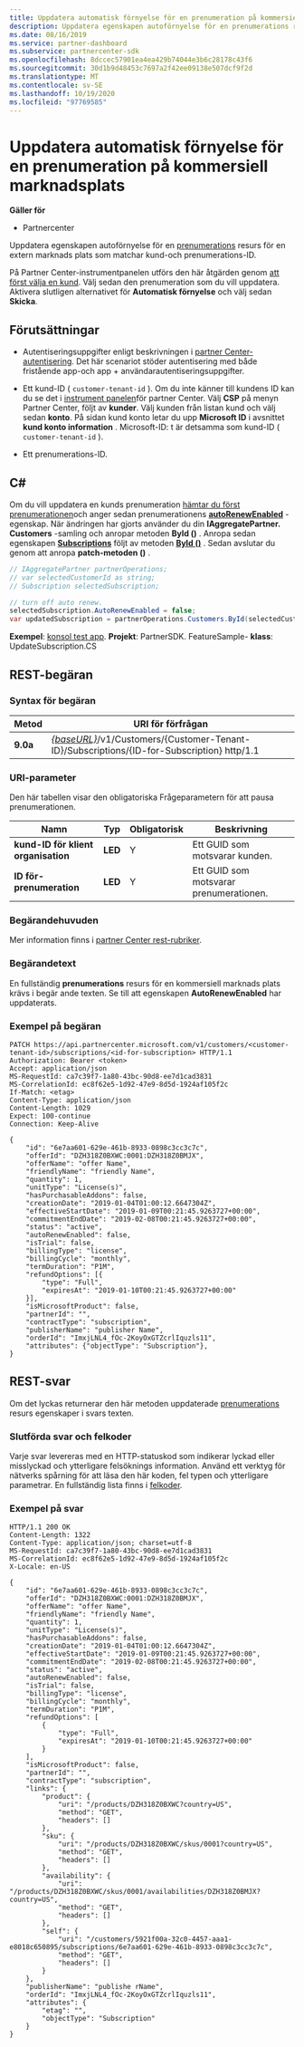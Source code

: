 ```yaml
---
title: Uppdatera automatisk förnyelse för en prenumeration på kommersiell marknadsplats
description: Uppdatera egenskapen autoförnyelse för en prenumerations resurs som matchar kund-och prenumerations-ID.
ms.date: 08/16/2019
ms.service: partner-dashboard
ms.subservice: partnercenter-sdk
ms.openlocfilehash: 8dccec57901ea4ea429b74044e3b6c28178c43f6
ms.sourcegitcommit: 30d1b9d48453c7697a2f42ee09138e507dcf9f2d
ms.translationtype: MT
ms.contentlocale: sv-SE
ms.lasthandoff: 10/19/2020
ms.locfileid: "97769585"
---
```

# <a name="update-autorenew-for-a-commercial-marketplace-subscription"></a>Uppdatera automatisk förnyelse för en prenumeration på kommersiell marknadsplats

**Gäller för**

- Partnercenter

Uppdatera egenskapen autoförnyelse för en [prenumerations](subscription-resources.md) resurs för en extern marknads plats som matchar kund-och prenumerations-ID.

På Partner Center-instrumentpanelen utförs den här åtgärden genom [att först välja en kund](get-a-customer-by-name.md). Välj sedan den prenumeration som du vill uppdatera. Aktivera slutligen alternativet för **Automatisk förnyelse** och välj sedan **Skicka**.

## <a name="prerequisites"></a>Förutsättningar

- Autentiseringsuppgifter enligt beskrivningen i [partner Center-autentisering](partner-center-authentication.md). Det här scenariot stöder autentisering med både fristående app-och app + användarautentiseringsuppgifter.

- Ett kund-ID ( `customer-tenant-id` ). Om du inte känner till kundens ID kan du se det i [instrument panelen](https://partner.microsoft.com/dashboard)för partner Center. Välj **CSP** på menyn Partner Center, följt av **kunder**. Välj kunden från listan kund och välj sedan **konto**. På sidan kund konto letar du upp **Microsoft ID** i avsnittet **kund konto information** . Microsoft-ID: t är detsamma som kund-ID ( `customer-tenant-id` ).

- Ett prenumerations-ID.

## <a name="c"></a>C\#

Om du vill uppdatera en kunds prenumeration [hämtar du först prenumerationen](get-a-subscription-by-id.md)och anger sedan prenumerationens [**autoRenewEnabled**](/dotnet/api/microsoft.store.partnercenter.models.subscriptions.subscription.autoRenewEnabled) -egenskap. När ändringen har gjorts använder du din **IAggregatePartner. Customers** -samling och anropar metoden **ById ()** . Anropa sedan egenskapen [**Subscriptions**](/dotnet/api/microsoft.store.partnercenter.customers.icustomer.subscriptions) följt av metoden [**ById ()**](/dotnet/api/microsoft.store.partnercenter.subscriptions.isubscriptioncollection.byid) . Sedan avslutar du genom att anropa **patch-metoden ()** .

``` csharp
// IAggregatePartner partnerOperations;
// var selectedCustomerId as string;
// Subscription selectedSubscription;

// turn off auto renew.
selectedSubscription.AutoRenewEnabled = false;
var updatedSubscription = partnerOperations.Customers.ById(selectedCustomerId).Subscriptions.ById(selectedSubscription.Id).Patch(selectedSubscription);
```

**Exempel**: [konsol test app](console-test-app.md). **Projekt**: PartnerSDK. FeatureSample- **klass**: UpdateSubscription.CS

## <a name="rest-request"></a>REST-begäran

### <a name="request-syntax"></a>Syntax för begäran

| Metod    | URI för förfrågan                                                                                                                |
|-----------|----------------------------------------------------------------------------------------------------------------------------|
| **9.0a** | [*{baseURL}*](partner-center-rest-urls.md)/v1/Customers/{Customer-Tenant-ID}/Subscriptions/{ID-for-Subscription} http/1.1 |

### <a name="uri-parameter"></a>URI-parameter

Den här tabellen visar den obligatoriska Frågeparametern för att pausa prenumerationen.

| Namn                    | Typ     | Obligatorisk | Beskrivning                               |
|-------------------------|----------|----------|-------------------------------------------|
| **kund-ID för klient organisation**  | **LED** | Y        | Ett GUID som motsvarar kunden.     |
| **ID för-prenumeration** | **LED** | Y        | Ett GUID som motsvarar prenumerationen. |

### <a name="request-headers"></a>Begärandehuvuden

Mer information finns i [partner Center rest-rubriker](headers.md).

### <a name="request-body"></a>Begärandetext

En fullständig **prenumerations** resurs för en kommersiell marknads plats krävs i begär ande texten. Se till att egenskapen **AutoRenewEnabled** har uppdaterats.

### <a name="request-example"></a>Exempel på begäran

```http
PATCH https://api.partnercenter.microsoft.com/v1/customers/<customer-tenant-id>/subscriptions/<id-for-subscription> HTTP/1.1
Authorization: Bearer <token>
Accept: application/json
MS-RequestId: ca7c39f7-1a80-43bc-90d8-ee7d1cad3831
MS-CorrelationId: ec8f62e5-1d92-47e9-8d5d-1924af105f2c
If-Match: <etag>
Content-Type: application/json
Content-Length: 1029
Expect: 100-continue
Connection: Keep-Alive

{
    "id": "6e7aa601-629e-461b-8933-0898c3cc3c7c",
    "offerId": "DZH318Z0BXWC:0001:DZH318Z0BMJX",
    "offerName": "offer Name",
    "friendlyName": "friendly Name",
    "quantity": 1,
    "unitType": "License(s)",
    "hasPurchasableAddons": false,
    "creationDate": "2019-01-04T01:00:12.6647304Z",
    "effectiveStartDate": "2019-01-09T00:21:45.9263727+00:00",
    "commitmentEndDate": "2019-02-08T00:21:45.9263727+00:00",
    "status": "active",
    "autoRenewEnabled": false,
    "isTrial": false,
    "billingType": "license",
    "billingCycle": "monthly",
    "termDuration": "P1M",
    "refundOptions": [{
        "type": "Full",
        "expiresAt": "2019-01-10T00:21:45.9263727+00:00"
    }],
    "isMicrosoftProduct": false,
    "partnerId": "",
    "contractType": "subscription",
    "publisherName": "publisher Name",
    "orderId": "ImxjLNL4_fOc-2KoyOxGTZcrlIquzls11",
    "attributes": {"objectType": "Subscription"},
}
```

## <a name="rest-response"></a>REST-svar

Om det lyckas returnerar den här metoden uppdaterade [prenumerations](subscription-resources.md) resurs egenskaper i svars texten.

### <a name="response-success-and-error-codes"></a>Slutförda svar och felkoder

Varje svar levereras med en HTTP-statuskod som indikerar lyckad eller misslyckad och ytterligare felsöknings information. Använd ett verktyg för nätverks spårning för att läsa den här koden, fel typen och ytterligare parametrar. En fullständig lista finns i [felkoder](error-codes.md).

### <a name="response-example"></a>Exempel på svar

```http
HTTP/1.1 200 OK
Content-Length: 1322
Content-Type: application/json; charset=utf-8
MS-RequestId: ca7c39f7-1a80-43bc-90d8-ee7d1cad3831
MS-CorrelationId: ec8f62e5-1d92-47e9-8d5d-1924af105f2c
X-Locale: en-US

{
    "id": "6e7aa601-629e-461b-8933-0898c3cc3c7c",
    "offerId": "DZH318Z0BXWC:0001:DZH318Z0BMJX",
    "offerName": "offer Name",
    "friendlyName": "friendly Name",
    "quantity": 1,
    "unitType": "License(s)",
    "hasPurchasableAddons": false,
    "creationDate": "2019-01-04T01:00:12.6647304Z",
    "effectiveStartDate": "2019-01-09T00:21:45.9263727+00:00",
    "commitmentEndDate": "2019-02-08T00:21:45.9263727+00:00",
    "status": "active",
    "autoRenewEnabled": false,
    "isTrial": false,
    "billingType": "license",
    "billingCycle": "monthly",
    "termDuration": "P1M",
    "refundOptions": [
        {
            "type": "Full",
            "expiresAt": "2019-01-10T00:21:45.9263727+00:00"
        }
    ],
    "isMicrosoftProduct": false,
    "partnerId": "",
    "contractType": "subscription",
    "links": {
        "product": {
            "uri": "/products/DZH318Z0BXWC?country=US",
            "method": "GET",
            "headers": []
        },
        "sku": {
            "uri": "/products/DZH318Z0BXWC/skus/0001?country=US",
            "method": "GET",
            "headers": []
        },
        "availability": {
            "uri": "/products/DZH318Z0BXWC/skus/0001/availabilities/DZH318Z0BMJX?country=US",
            "method": "GET",
            "headers": []
        },
        "self": {
            "uri": "/customers/5921f00a-32c0-4457-aaa1-e8018c650895/subscriptions/6e7aa601-629e-461b-8933-0898c3cc3c7c",
            "method": "GET",
            "headers": []
        }
    },
    "publisherName": "publishe rName",
    "orderId": "ImxjLNL4_fOc-2KoyOxGTZcrlIquzls11",
    "attributes": {
        "etag": "",
        "objectType": "Subscription"
    }
}
```
